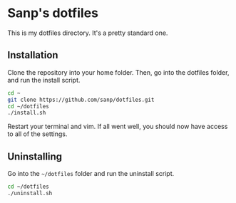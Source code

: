 # Sanp's dotfiles

This is my dotfiles directory. It's a pretty standard one.

## Installation

Clone the repository into your home folder. Then, go into the dotfiles folder, 
and run the install script.

```bash
cd ~
git clone https://github.com/sanp/dotfiles.git
cd ~/dotfiles
./install.sh
```

Restart your terminal and vim. If all went well, you should now have access to
all of the settings.

## Uninstalling

Go into the `~/dotfiles` folder and run the uninstall script.

```bash
cd ~/dotfiles
./uninstall.sh
```
